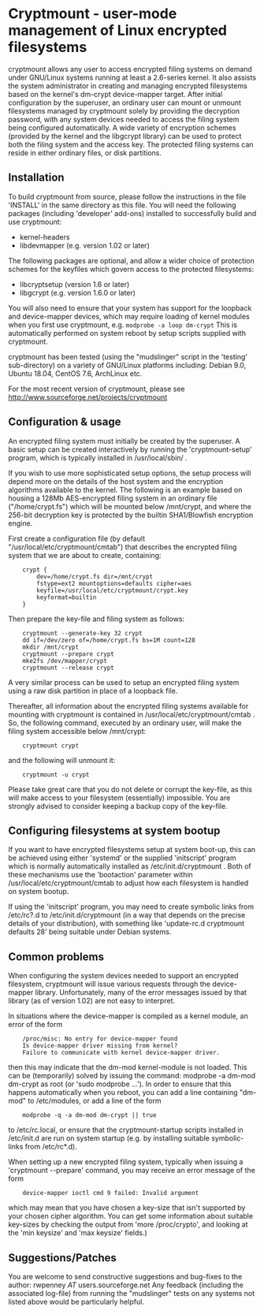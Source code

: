 # Cryptmount - user-mode management of Linux encrypted filesystems

cryptmount allows any user to access encrypted filing systems on demand
under GNU/Linux systems running at least a 2.6-series kernel.
It also assists the system administrator in creating and managing
encrypted filesystems based on the kernel's dm-crypt device-mapper target.
After initial configuration by the superuser, an ordinary user can
mount or unmount filesystems managed by cryptmount solely by providing
the decryption password, with any system devices needed to access
the filing system being configured automatically. A wide variety of
encryption schemes (provided by the kernel and the libgcrypt library)
can be used to protect both the filing system and the access key.
The protected filing systems can reside in either ordinary files,
or disk partitions.


## Installation

To build cryptmount from source, please follow the instructions in
the file 'INSTALL' in the same directory as this file.
You will need the following packages (including 'developer' add-ons)
installed to successfully build and use cryptmount:

 *  kernel-headers
 *  libdevmapper (e.g. version 1.02 or later)

The following packages are optional, and allow a wider choice
of protection schemes for the keyfiles which govern access
to the protected filesystems:

 *  libcryptsetup (version 1.6 or later)
 *  libgcrypt (e.g. version 1.6.0 or later)

You will also need to ensure that your system has support for the
loopback and device-mapper devices, which may require loading
of kernel modules when you first use cryptmount, e.g.
```modprobe -a loop dm-crypt```
This is automatically performed on system reboot by setup scripts
supplied with cryptmount.

cryptmount has been tested (using the "mudslinger" script
in the 'testing' sub-directory) on a variety of GNU/Linux platforms including:
Debian 9.0, Ubuntu 18.04, CentOS 7.6, ArchLinux etc.

For the most recent version of cryptmount, please see
http://www.sourceforge.net/projects/cryptmount


## Configuration & usage

An encrypted filing system must initially be created by the superuser.
A basic setup can be created interactively by running the 'cryptmount-setup'
program, which is typically installed in /usr/local/sbin/ .

If you wish to use more sophisticated setup options, the setup process
will depend more on the details of the host system
and the encryption algorithms available to the kernel.
The following is an example based on housing a 128Mb AES-encrypted
filing system in an ordinary file ("/home/crypt.fs")
which will be mounted below /mnt/crypt, and where the 256-bit decryption key
is protected by the builtin SHA1/Blowfish encryption engine.

First create a configuration file (by default "/usr/local/etc/cryptmount/cmtab")
that describes the encrypted filing system that we are about to create,
containing:
```
    crypt {
        dev=/home/crypt.fs dir=/mnt/crypt
        fstype=ext2 mountoptions=defaults cipher=aes
        keyfile=/usr/local/etc/cryptmount/crypt.key
        keyformat=builtin
    }
```
Then prepare the key-file and filing system as follows:
```
    cryptmount --generate-key 32 crypt
    dd if=/dev/zero of=/home/crypt.fs bs=1M count=128
    mkdir /mnt/crypt
    cryptmount --prepare crypt
    mke2fs /dev/mapper/crypt
    cryptmount --release crypt
```
A very similar process can be used to setup an encrypted filing system using
a raw disk partition in place of a loopback file.

Thereafter, all information about the encrypted filing systems available
for mounting with cryptmount is contained in /usr/local/etc/cryptmount/cmtab .
So, the following command, executed by an ordinary user,
will make the filing system accessible below /mnt/crypt:
```
    cryptmount crypt
```
and the following will unmount it:
```
    cryptmount -u crypt
```
Please take great care that you do not delete or corrupt the key-file,
as this will make access to your filesystem (essentially) impossible.
You are strongly advised to consider keeping a backup copy of the key-file.


## Configuring filesystems at system bootup

If you want to have encrypted filesystems setup at system boot-up,
this can be achieved using either 'systemd' or the supplied 'initscript'
program which is normally automatically installed as /etc/init.d/cryptmount .
Both of these mechanisms use the 'bootaction' parameter within
/usr/local/etc/cryptmount/cmtab to adjust how each filesystem is
handled on system bootup.

If using the 'initscript' program, you may need to create symbolic links
from /etc/rc?.d to /etc/init.d/cryptmount (in a way that depends
on the precise details of your distribution), with something like
'update-rc.d cryptmount defaults 28' being suitable under Debian systems.


## Common problems

When configuring the system devices needed to support an encrypted filesystem,
cryptmount will issue various requests through the device-mapper library.
Unfortunately, many of the error messages issued by that library
(as of version 1.02) are not easy to interpret.

In situations where the device-mapper is compiled as a kernel module,
an error of the form
```
    /proc/misc: No entry for device-mapper found
    Is device-mapper driver missing from kernel?
    Failure to communicate with kernel device-mapper driver.
```
then this may indicate that the dm-mod kernel-module is not loaded.
This can be (temporarily) solved by issuing the command:
    modprobe -a dm-mod dm-crypt
as root (or 'sudo modprobe ...'). In order to ensure that this
happens automatically when you reboot, you can add a line containing
"dm-mod" to /etc/modules, or add a line of the form
```
    modprobe -q -a dm-mod dm-crypt || true
```
to /etc/rc.local, or ensure that the cryptmount-startup scripts installed
in /etc/init.d are run on system startup (e.g. by installing suitable
symbolic-links from /etc/rc*.d).

When setting up a new encrypted filing system, typically when issuing a
'cryptmount --prepare' command, you may receive an error message of the form
```
    device-mapper ioctl cmd 9 failed: Invalid argument
```
which may mean that you have chosen a key-size that isn't supported by your
chosen cipher algorithm. You can get some information about suitable key-sizes
by checking the output from 'more /proc/crypto', and looking at the
'min keysize' and 'max keysize' fields.)


## Suggestions/Patches

You are welcome to send constructive suggestions and bug-fixes to the author:
    rwpenney _AT_ users.sourceforge.net
Any feedback (including the associated log-file) from running the "mudslinger"
tests on any systems not listed above would be particularly helpful.
